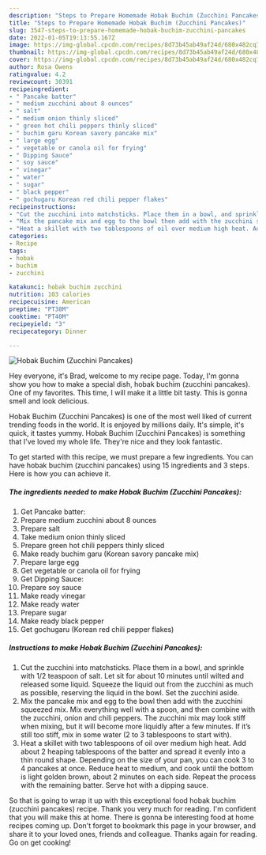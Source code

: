 ```yaml
---
description: "Steps to Prepare Homemade Hobak Buchim (Zucchini Pancakes)"
title: "Steps to Prepare Homemade Hobak Buchim (Zucchini Pancakes)"
slug: 3547-steps-to-prepare-homemade-hobak-buchim-zucchini-pancakes
date: 2022-01-05T19:13:55.167Z
image: https://img-global.cpcdn.com/recipes/8d73b45ab49af24d/680x482cq70/hobak-buchim-zucchini-pancakes-recipe-main-photo.jpg
thumbnail: https://img-global.cpcdn.com/recipes/8d73b45ab49af24d/680x482cq70/hobak-buchim-zucchini-pancakes-recipe-main-photo.jpg
cover: https://img-global.cpcdn.com/recipes/8d73b45ab49af24d/680x482cq70/hobak-buchim-zucchini-pancakes-recipe-main-photo.jpg
author: Rosa Owens
ratingvalue: 4.2
reviewcount: 30391
recipeingredient:
- " Pancake batter"
- " medium zucchini about 8 ounces"
- " salt"
- " medium onion thinly sliced"
- " green hot chili peppers thinly sliced"
- " buchim garu Korean savory pancake mix"
- " large egg"
- " vegetable or canola oil for frying"
- " Dipping Sauce"
- " soy sauce"
- " vinegar"
- " water"
- " sugar"
- " black pepper"
- " gochugaru Korean red chili pepper flakes"
recipeinstructions:
- "Cut the zucchini into matchsticks. Place them in a bowl, and sprinkle with 1/2 teaspoon of salt. Let sit for about 10 minutes until wilted and released some liquid. Squeeze the liquid out from the zucchini as much as possible, reserving the liquid in the bowl. Set the zucchini aside."
- "Mix the pancake mix and egg to the bowl then add with the zucchini squeezed mix. Mix everything well with a spoon, and then combine with the zucchini, onion and chili peppers. The zucchini mix may look stiff when mixing, but it will become more liquidly after a few minutes. If it’s still too stiff, mix in some water (2 to 3 tablespoons to start with)."
- "Heat a skillet with two tablespoons of oil over medium high heat. Add about 2 heaping tablespoons of the batter and spread it evenly into a thin round shape. Depending on the size of your pan, you can cook 3 to 4 pancakes at once. Reduce heat to medium, and cook until the bottom is light golden brown, about 2 minutes on each side. Repeat the process with the remaining batter. Serve hot with a dipping sauce."
categories:
- Recipe
tags:
- hobak
- buchim
- zucchini

katakunci: hobak buchim zucchini 
nutrition: 103 calories
recipecuisine: American
preptime: "PT38M"
cooktime: "PT40M"
recipeyield: "3"
recipecategory: Dinner

---
```



![Hobak Buchim (Zucchini Pancakes)](https://img-global.cpcdn.com/recipes/8d73b45ab49af24d/680x482cq70/hobak-buchim-zucchini-pancakes-recipe-main-photo.jpg)

Hey everyone, it's Brad, welcome to my recipe page. Today, I'm gonna show you how to make a special dish, hobak buchim (zucchini pancakes). One of my favorites. This time, I will make it a little bit tasty. This is gonna smell and look delicious.



Hobak Buchim (Zucchini Pancakes) is one of the most well liked of current trending foods in the world. It is enjoyed by millions daily. It's simple, it's quick, it tastes yummy. Hobak Buchim (Zucchini Pancakes) is something that I've loved my whole life. They're nice and they look fantastic.


To get started with this recipe, we must prepare a few ingredients. You can have hobak buchim (zucchini pancakes) using 15 ingredients and 3 steps. Here is how you can achieve it.

<!--inarticleads1-->

##### The ingredients needed to make Hobak Buchim (Zucchini Pancakes):

1. Get  Pancake batter:
1. Prepare  medium zucchini about 8 ounces
1. Prepare  salt
1. Take  medium onion thinly sliced
1. Prepare  green hot chili peppers thinly sliced
1. Make ready  buchim garu (Korean savory pancake mix)
1. Prepare  large egg
1. Get  vegetable or canola oil for frying
1. Get  Dipping Sauce:
1. Prepare  soy sauce
1. Make ready  vinegar
1. Make ready  water
1. Prepare  sugar
1. Make ready  black pepper
1. Get  gochugaru (Korean red chili pepper flakes)




<!--inarticleads2-->

##### Instructions to make Hobak Buchim (Zucchini Pancakes):

1. Cut the zucchini into matchsticks. Place them in a bowl, and sprinkle with 1/2 teaspoon of salt. Let sit for about 10 minutes until wilted and released some liquid. Squeeze the liquid out from the zucchini as much as possible, reserving the liquid in the bowl. Set the zucchini aside.
1. Mix the pancake mix and egg to the bowl then add with the zucchini squeezed mix. Mix everything well with a spoon, and then combine with the zucchini, onion and chili peppers. The zucchini mix may look stiff when mixing, but it will become more liquidly after a few minutes. If it’s still too stiff, mix in some water (2 to 3 tablespoons to start with).
1. Heat a skillet with two tablespoons of oil over medium high heat. Add about 2 heaping tablespoons of the batter and spread it evenly into a thin round shape. Depending on the size of your pan, you can cook 3 to 4 pancakes at once. Reduce heat to medium, and cook until the bottom is light golden brown, about 2 minutes on each side. Repeat the process with the remaining batter. Serve hot with a dipping sauce.




So that is going to wrap it up with this exceptional food hobak buchim (zucchini pancakes) recipe. Thank you very much for reading. I'm confident that you will make this at home. There is gonna be interesting food at home recipes coming up. Don't forget to bookmark this page in your browser, and share it to your loved ones, friends and colleague. Thanks again for reading. Go on get cooking!
